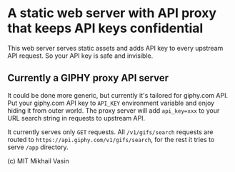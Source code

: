 # A static web server with API proxy that keeps API keys confidential
This web server serves static assets and adds API key to every upstream API request. So your API key is safe and invisible.

## Currently a GIPHY proxy API server
It could be done more generic, but currently it's tailored for giphy.com API.
Put your giphy.com API key to `API_KEY` environment variable and enjoy hiding it from outer world. The proxy server will add `api_key=xxx` to your URL search string in requests to upstream API.

It currently serves only `GET` requests. All `/v1/gifs/search` requests are routed to `https://api.giphy.com/v1/gifs/search`, for the rest it tries to serve `/app` directory.

(c) MIT Mikhail Vasin